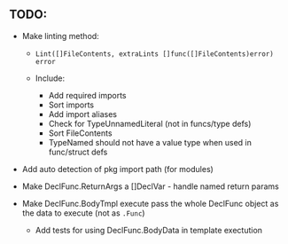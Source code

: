 

## TODO:

* Make linting method:

  * `Lint([]FileContents, extraLints []func([]FileContents)error) error`

  * Include:
    * Add required imports
    * Sort imports
    * Add import aliases
    * Check for TypeUnnamedLiteral (not in funcs/type defs)
    * Sort FileContents
    * TypeNamed should not have a value type when used in func/struct defs

* Add auto detection of pkg import path (for modules)

* Make DeclFunc.ReturnArgs a []DeclVar - handle named return params

* Make DeclFunc.BodyTmpl execute pass the whole DeclFunc object as the data to execute (not as `.Func`)

  * Add tests for using DeclFunc.BodyData in template exectution
